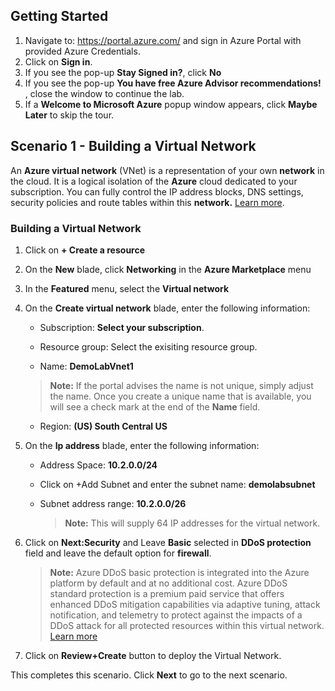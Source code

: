 ## **Getting Started**

1. Navigate to: https://portal.azure.com/ and sign in Azure Portal with provided Azure Credentials.
2. Click on **Sign in**.
3. If you see the pop-up  **Stay Signed in?**, click **No**
4. If you see the pop-up **You have free Azure Advisor recommendations!** , close the window to continue the lab. 
5. If a **Welcome to Microsoft Azure** popup window appears, click **Maybe Later** to skip the tour.

## **Scenario 1 - Building a Virtual Network**
An **Azure virtual network** (VNet) is a representation of your own **network**  in the cloud. It is a logical isolation of the **Azure** cloud dedicated to your subscription. You can fully control the IP address blocks, DNS settings, security policies and route tables within this **network.** [Learn more](https://docs.microsoft.com/en-us/azure/virtual-network/virtual-networks-overview).

### **Building a Virtual Network**

1. Click on **+ Create a resource**
2. On the **New** blade, click **Networking** in the **Azure Marketplace** menu
3. In the **Featured** menu, select the **Virtual network** 
4. On the **Create virtual network** blade, enter the following information:
    
    -  Subscription: **Select your subscription**.
    
    -  Resource group: Select the exisiting resource group.
    
    -  Name: **DemoLabVnet1**
    
    > **Note:** If the portal advises the name is not unique, simply adjust the name. Once you create a unique name that is available, you will see a check mark at the end of the **Name** field.

    -  Region: **(US) South Central US**
    
5. On the **Ip address** blade, enter the following information:

    -  Address Space: **10.2.0.0/24**
    
    -  Click on +Add Subnet and enter the subnet name: **demolabsubnet**

    -  Subnet address range: **10.2.0.0/26**

       >**Note:** This will supply 64 IP addresses for the virtual network.

6. Click on **Next:Security** and Leave **Basic** selected in **DDoS protection** field and leave the default option for **firewall**.

    >**Note:** Azure DDoS basic protection is integrated into the Azure platform by default and at no additional cost. Azure DDoS standard protection is a premium paid service that offers enhanced DDoS mitigation capabilities via adaptive tuning, attack notification, and telemetry to protect against the impacts of a DDoS attack for all protected resources within this virtual network. [Learn more](https://docs.microsoft.com/en-us/azure/virtual-network/ddos-protection-overview)

7. Click on **Review+Create** button to deploy the Virtual Network.

This completes this scenario. Click **Next** to go to the next scenario.

